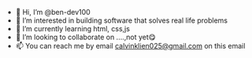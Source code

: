 - 👋 Hi, I’m @ben-dev100
- 👀 I’m interested in building software that solves real life problems
- 🌱 I’m currently learning html, css,js
- 💞️ I’m looking to collaborate on ....,not yet😋
- 📫 You can reach me by email calvinklien025@gmail.com on this email

<!---
ben-dev100/ben-dev100 is a ✨ special ✨ repository because its `README.md` (this file) appears on your GitHub profile.
You can click the Preview link to take a look at your changes.
--->
